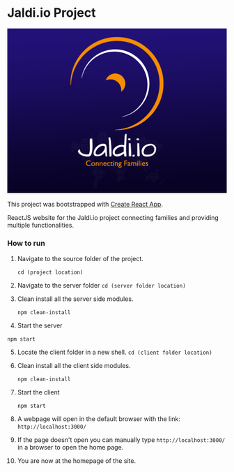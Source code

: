 # Jaldi.io Project

![Jaldi.io](./Images/cover.png)



This project was bootstrapped with [Create React App](https://github.com/facebookincubator/create-react-app).

ReactJS website for the Jaldi.io project connecting families and providing multiple functionalities.



### How to run

1. Navigate to the source folder of the project.

   ```
   cd (project location)
   ```

2. Navigate to the server folder `cd (server folder location)`

3. Clean install all the server side modules.

   ```
   npm clean-install
   ```

4.  Start the server

   ```
   npm start
   ```

5. Locate the client folder in a new shell. `cd (client folder location)`

6. Clean install all the client side modules.

   ```
   npm clean-install
   ```

7. Start the client

   ```
   npm start
   ```

8. A webpage will open in the default browser with the link: `http://localhost:3000/`

9. If the page doesn't open you can manually type `http://localhost:3000/` in a browser to open the home page.

10. You are now at the homepage of the site.
